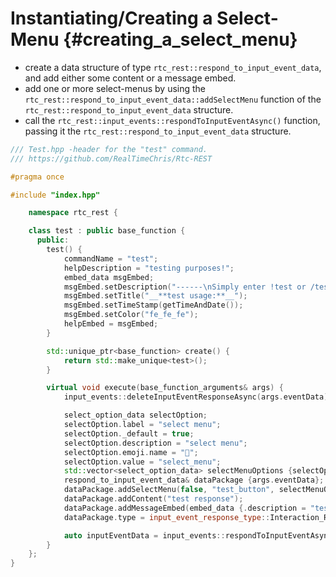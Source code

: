 Instantiating/Creating a Select-Menu {#creating_a_select_menu}
============
- create a data structure of type `rtc_rest::respond_to_input_event_data`, and add either some content or a message embed.
- add one or more select-menus by using the `rtc_rest::respond_to_input_event_data::addSelectMenu` function of the `rtc_rest::respond_to_input_event_data` structure.
- call the `rtc_rest::input_events::respondToInputEventAsync()` function, passing it the `rtc_rest::respond_to_input_event_data` structure.
```cpp
/// Test.hpp -header for the "test" command.
/// https://github.com/RealTimeChris/Rtc-REST

#pragma once

#include "index.hpp"

	namespace rtc_rest {

	class test : public base_function {
	  public:
		test() {
			commandName = "test";
			helpDescription = "testing purposes!";
			embed_data msgEmbed;
			msgEmbed.setDescription("------\nSimply enter !test or /test!\n------");
			msgEmbed.setTitle("__**test usage:**__");
			msgEmbed.setTimeStamp(getTimeAndDate());
			msgEmbed.setColor("fe_fe_fe");
			helpEmbed = msgEmbed;
		}

		std::unique_ptr<base_function> create() {
			return std::make_unique<test>();
		}

		virtual void execute(base_function_arguments& args) {
			input_events::deleteInputEventResponseAsync(args.eventData).get();

			select_option_data selectOption;
			selectOption.label = "select menu";
			selectOption._default = true;
			selectOption.description = "select menu";
			selectOption.emoji.name = "🏁";
			selectOption.value = "select_menu";
			std::vector<select_option_data> selectMenuOptions {selectOption};
			respond_to_input_event_data& dataPackage {args.eventData};
			dataPackage.addSelectMenu(false, "test_button", selectMenuOptions, "select-menu", 1, 1);
			dataPackage.addContent("test response");
			dataPackage.addMessageEmbed(embed_data {.description = "testing!", .title = "test title"});
			dataPackage.type = input_event_response_type::Interaction_Response;

			auto inputEventData = input_events::respondToInputEventAsync(dataPackage);
		}
	};
}
```